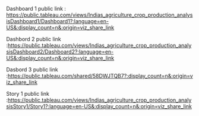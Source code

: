 Dashboard 1 public link : https://public.tableau.com/views/Indias_agriculture_crop_production_analysisDashboard1/Dashboard1?:language=en-US&:display_count=n&:origin=viz_share_link

Dashbord 2 public link :https://public.tableau.com/views/Indias_agriculture_crop_production_analysisDashboard2/Dashboard2?:language=en-US&:display_count=n&:origin=viz_share_link

Dasbord 3 public link :https://public.tableau.com/shared/58DWJTQB7?:display_count=n&:origin=viz_share_link

Story 1 public link :https://public.tableau.com/views/Indias_agriculture_crop_production_analysisStory1/Story1?:language=en-US&:display_count=n&:origin=viz_share_link

